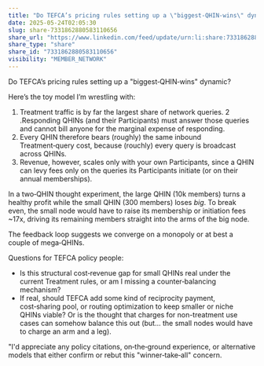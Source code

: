 ```yaml
---
title: "Do TEFCA’s pricing rules setting up a \"biggest‑QHIN‑wins\" dynamic?"
date: 2025-05-24T02:05:30
slug: share-7331862880583110656
share_url: "https://www.linkedin.com/feed/update/urn:li:share:7331862880583110656"
share_type: "share"
share_id: "7331862880583110656"
visibility: "MEMBER_NETWORK"
---
```


Do TEFCA’s pricing rules setting up a "biggest‑QHIN‑wins" dynamic? 

Here’s the toy model I’m wrestling with:
1. Treatment traffic is by far the largest share of network queries.
2 .Responding QHINs (and their Participants) must answer those queries and cannot bill anyone for the marginal expense of responding.
3. Every QHIN therefore bears (roughly) the same inbound Treatment‑query cost, because (rouchly) every query is broadcast across QHINs.
4. Revenue, however, scales only with your own Participants, since a QHIN can levy fees only on the queries its Participants initiate (or on their annual memberships).

In a two‑QHIN thought experiment, the large QHIN (10k members) turns a healthy profit while the small QHIN (300 members) loses *big*. To break even, the small node would have to raise its membership or initiation fees ~17x, driving its remaining members straight into the arms of the big node.

The feedback loop suggests we converge on a monopoly or at best a couple of mega‑QHINs.

Questions for TEFCA policy people:

* Is this structural cost‑revenue gap for small QHINs real under the current Treatment rules, or am I missing a counter‑balancing mechanism?
* If real, should TEFCA add some kind of reciprocity payment, cost‑sharing pool, or routing optimization to keep smaller or niche QHINs viable? Or is the thought that charges for non-treatment use cases can somehow balance this out (but... the small nodes would have to charge an arm and a leg).

"I'd appreciate any policy citations, on‑the‑ground experience, or alternative models that either confirm or rebut this "winner‑take‑all" concern.
